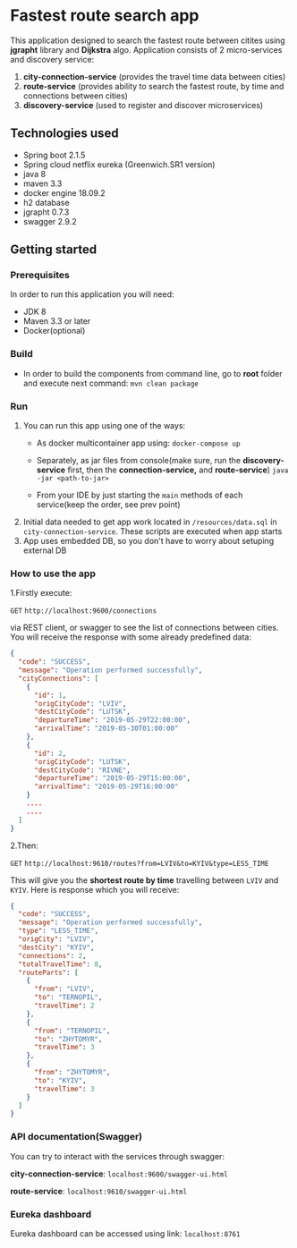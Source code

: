 

# Fastest route search app

This application designed to search the fastest route between citites using **jgrapht** library and **Dijkstra** algo.
Application consists of 2 micro-services and discovery service:

1. **city-connection-service** (provides the travel time data between cities)
2. **route-service** (provides ability to search the fastest route, by time and connections between cities)
3. **discovery-service** (used to register and discover  microservices)


## Technologies used

 - Spring boot 2.1.5
- Spring cloud netflix eureka (Greenwich.SR1 version)
- java 8
- maven 3.3
- docker engine 18.09.2
- h2 database
- jgrapht 0.7.3
- swagger 2.9.2

## Getting started
### Prerequisites
In order to run this application you will need:

- JDK 8
- Maven 3.3 or later	
- Docker(optional)


### Build
 - In order to build the components from command line, go to **root** folder and execute next command:
	`mvn clean package`
	
### Run
1. You can run this app using one of the ways:
	 - As docker multicontainer app using:
		`docker-compose up` 

	 - Separately, as jar files from console(make
	   sure, run the **discovery-service** first, then the **connection-service,**
	   and **route-service**) 
	   `java -jar <path-to-jar>`
	 - From your IDE by just  starting the `main` methods of each service(keep the order, see prev point)
2. Initial data needed to get app work located in `/resources/data.sql` in `city-connection-service`. These scripts are executed when app starts
3. App uses embedded DB, so you don't have to worry about setuping external DB
 
### How to use the app
1.Firstly execute:

`GET` `http://localhost:9600/connections` 

via REST client, or swagger to see the list of connections between cities. You will receive the response with some already predefined data:
```json
{
  "code": "SUCCESS",
  "message": "Operation performed successfully",
  "cityConnections": [
    {
      "id": 1,
      "origCityCode": "LVIV",
      "destCityCode": "LUTSK",
      "departureTime": "2019-05-29T22:00:00",
      "arrivalTime": "2019-05-30T01:00:00"
    },
    {
      "id": 2,
      "origCityCode": "LUTSK",
      "destCityCode": "RIVNE",
      "departureTime": "2019-05-29T15:00:00",
      "arrivalTime": "2019-05-29T16:00:00"
    }
	....
	....
  ]
}
```
2.Then:

`GET` `http://localhost:9610/routes?from=LVIV&to=KYIV&type=LESS_TIME`

This will give you the **shortest route by time** travelling between `LVIV` and `KYIV`. Here is response which you will receive:
```json
{
  "code": "SUCCESS",
  "message": "Operation performed successfully",
  "type": "LESS_TIME",
  "origCity": "LVIV",
  "destCity": "KYIV",
  "connections": 2,
  "totalTravelTime": 8,
  "routeParts": [
    {
      "from": "LVIV",
      "to": "TERNOPIL",
      "travelTime": 2
    },
    {
      "from": "TERNOPIL",
      "to": "ZHYTOMYR",
      "travelTime": 3
    },
    {
      "from": "ZHYTOMYR",
      "to": "KYIV",
      "travelTime": 3
    }
  ]
}
```

### API documentation(Swagger)
You can try to interact with the services through swagger:

**city-connection-service**: `localhost:9600/swagger-ui.html`

**route-service**: `localhost:9610/swagger-ui.html`

###  Eureka dashboard
Eureka dashboard can be accessed using link:  `localhost:8761`
